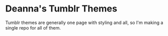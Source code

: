 # Deanna's Tumblr Themes

Tumblr themes are generally one page with styling and all, so I'm making a single repo for all of them. 